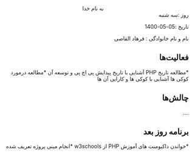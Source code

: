 <div dir="rtl" align="center">
به نام خدا
</div>
<div dir="rtl" align="right">
روز :سه شنبه 

تاریخ :05-05-1400 

نام و نام خانوادگی : فرهاد القاصی

## فعالیت‌ها
*مطالعه تاریخ PHP
آشنایی با تاریخ پیدایش پی اچ پی و توسعه آن
*مطالعه درمورد کوکی ها
آشنایی با کوکی ها و کارایی آن ها
## چالش‌ها
....
## برنامه روز بعد
*خواندن داکیومنت های آموزش PHP از w3schools
*انجام مینی پروژه تعریف شده
</div>

